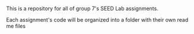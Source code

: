This is a repository for all of group 7's SEED Lab assignments. 

Each assignment's code will be organized into a folder with their own read me files 
